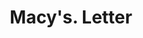---
doi: 10.7916/D8ZK6TQ6
date_other: '1905'
date_other_textual: '1905'
form: correspondence
genre:
- Letters (correspondence)
name:
- Macy's
object_in_context_url: https://biggert.cul.columbia.edu/items/view/ave_biggert_01098
subject_hierarchical_geographic:
- New York, New York, United States
subject_name:
- Macy's
title: Macy's. Letter
sort_title: Macy's. Letter
call_number: ave_biggert_01098
coordinates:
- 40.71277777777778,-74.00583333333333
pid: ave_biggert_01098
identifiers: ave_biggert_01098
thumbnail: https://derivativo-2.library.columbia.edu/iiif/2/ldpd:344943/full/!256,256/0/native.jpg
permalink: /biggert/ave_biggert_01098/
layout: iiif-image-page
---